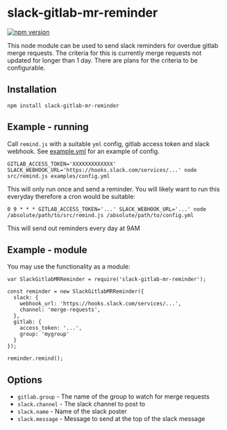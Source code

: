 # slack-gitlab-mr-reminder
[![npm version](https://badge.fury.io/js/slack-gitlab-mr-reminder.svg)](https://badge.fury.io/js/slack-gitlab-mr-reminder)

This node module can be used to send slack reminders for overdue gitlab merge requests. The criteria for this is currently merge requests not updated for longer than 1 day. There are plans for the criteria to be configurable.

## Installation
`
npm install slack-gitlab-mr-reminder
`

## Example - running
Call `remind.js` with a suitable `yml` config, gitlab access token and slack webhook. See [example.yml](examples/config.yml) for an example of config.

`
GITLAB_ACCESS_TOKEN='XXXXXXXXXXXXX' SLACK_WEBHOOK_URL='https://hooks.slack.com/services/...' node src/remind.js examples/config.yml 
`

This will only run once and send a reminder. You will likely want to run this everyday therefore a cron would be suitable:

`
0 9 * * * GITLAB_ACCESS_TOKEN='...' SLACK_WEBHOOK_URL='...' node /absolute/path/to/src/remind.js /absolute/path/to/config.yml 
`

This will send out reminders every day at 9AM

## Example - module
You may use the functionality as a module:

```
var SlackGitlabMRReminder = require('slack-gitlab-mr-reminder');

const reminder = new SlackGitlabMRReminder({
  slack: {
    webhook_url: 'https://hooks.slack.com/services/...',
    channel: 'merge-requests',
  },
  gitlab: {
    access_token: '...',
    group: 'mygroup'
  }
});

reminder.remind();
```

## Options

- `gitlab.group` - The name of the group to watch for merge requests
- `slack.channel` - The slack channel to post to
- `slack.name` - Name of the slack poster
- `slack.message` - Message to send at the top of the slack message